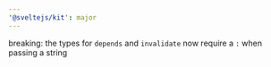 ```yaml
---
'@sveltejs/kit': major
---
```


breaking: the types for `depends` and `invalidate` now require a `:` when passing a string
